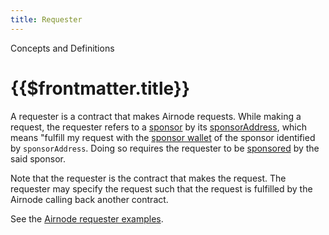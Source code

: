 ```yaml
---
title: Requester
---
```


<TitleSpan>Concepts and Definitions</TitleSpan>

# {{$frontmatter.title}}

<!--TocHeader /-->
<TOC class="table-of-contents" :include-level="[2,3]" />

A requester is a contract that makes Airnode requests. While making a request,
the requester refers to a [sponsor](sponsor.md) by its
[sponsorAddress](sponsor.md#sponsoraddress), which means "fulfill my request
with the [sponsor wallet](sponsor.md#sponsorwallet) of the sponsor identified by
`sponsorAddress`. Doing so requires the requester to be [sponsored](sponsor.md)
by the said sponsor.

Note that the requester is the contract that makes the request. The requester
may specify the request such that the request is fulfilled by the Airnode
calling back another contract.

See the
[Airnode requester examples](https://github.com/api3dao/airnode/tree/v0.4/packages/airnode-examples/contracts).
